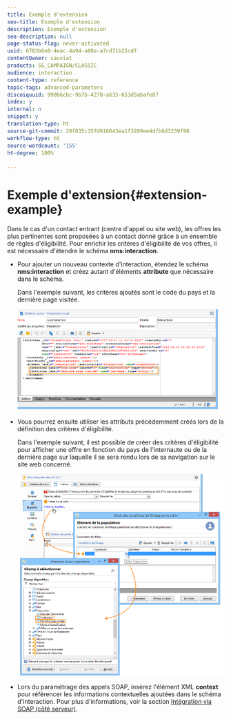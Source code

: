 ```yaml
---
title: Exemple d'extension
seo-title: Exemple d'extension
description: Exemple d'extension
seo-description: null
page-status-flag: never-activated
uuid: 6703b6e8-4eac-4a94-a80a-a7cd71b25cdf
contentOwner: sauviat
products: SG_CAMPAIGN/CLASSIC
audience: interaction
content-type: reference
topic-tags: advanced-parameters
discoiquuid: 990b6cbc-9b7b-4278-a635-653d5abafe87
index: y
internal: n
snippet: y
translation-type: ht
source-git-commit: 20f835c357d016643ea1f3209ee4dfb6d3239f90
workflow-type: ht
source-wordcount: '155'
ht-degree: 100%

---
```



# Exemple d&#39;extension{#extension-example}

Dans le cas d&#39;un contact entrant (centre d&#39;appel ou site web), les offres les plus pertinentes sont proposées à un contact donné grâce à un ensemble de règles d&#39;éligibilité. Pour enrichir les critères d&#39;éligibilité de vos offres, il est nécessaire d&#39;étendre le schéma **nms:interaction**.

* Pour ajouter un nouveau contexte d&#39;interaction, étendez le schéma **nms:interaction** et créez autant d&#39;éléments **attribute** que nécessaire dans le schéma.

   Dans l&#39;exemple suivant, les critères ajoutés sont le code du pays et la dernière page visitée.

   ![](assets/s_ncs_configuration_offer_schemas.png)

* Vous pourrez ensuite utiliser les attributs précédemment créés lors de la définition des critères d&#39;éligibilité.

   Dans l&#39;exemple suivant, il est possible de créer des critères d&#39;éligibilité pour afficher une offre en fonction du pays de l&#39;internaute ou de la dernière page sur laquelle il se sera rendu lors de sa navigation sur le site web concerné.

   ![](assets/s_ncs_configuration_offer_context.png)

* Lors du paramétrage des appels SOAP, insérez l&#39;élément XML **context** pour référencer les informations contextuelles ajoutées dans le schéma d&#39;interaction. Pour plus d&#39;informations, voir la section [Intégration via SOAP (côté serveur)](../../interaction/using/integration-via-soap--server-side-.md).

